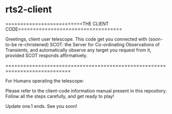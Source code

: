 # rts2-client
==========================THE CLIENT CODE===================================

Greetings, client user telescope. This code get you connected with (soon-to-be re-christened) SCOT: the Server for Co-ordinating Observations of Transients, and automatically observe any target you request from it, provided SCOT responds affirmatively.

============================================================================

For Humans operating the telescope:

Please refer to the client-code information manual present in this repository. Follow all the steps carefully, and get ready to play!

Update one.1 ends. See you soon!
